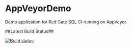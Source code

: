 AppVeyorDemo
============

Demo application for Red Gate SQL CI running on AppVeyor.

##Latest Build Status##

[![Build status](https://ci.appveyor.com/api/projects/status/o4yl3dwwmlrat93w)](https://ci.appveyor.com/project/jonathanhickford/appveyordemo)

